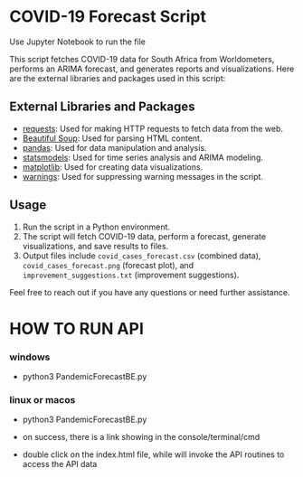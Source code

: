 # COVID-19 Forecast Script

Use Jupyter Notebook to run the file

This script fetches COVID-19 data for South Africa from Worldometers, performs an ARIMA forecast, and generates reports and visualizations. Here are the external libraries and packages used in this script:

## External Libraries and Packages

- [requests](https://docs.python-requests.org/en/master/): Used for making HTTP requests to fetch data from the web.
- [Beautiful Soup](https://www.crummy.com/software/BeautifulSoup/bs4/doc/): Used for parsing HTML content.
- [pandas](https://pandas.pydata.org/): Used for data manipulation and analysis.
- [statsmodels](https://www.statsmodels.org/stable/index.html): Used for time series analysis and ARIMA modeling.
- [matplotlib](https://matplotlib.org/): Used for creating data visualizations.
- [warnings](https://docs.python.org/3/library/warnings.html): Used for suppressing warning messages in the script.

## Usage

1. Run the script in a Python environment.
2. The script will fetch COVID-19 data, perform a forecast, generate visualizations, and save results to files.
3. Output files include `covid_cases_forecast.csv` (combined data), `covid_cases_forecast.png` (forecast plot), and `improvement_suggestions.txt` (improvement suggestions).

Feel free to reach out if you have any questions or need further assistance.

# HOW TO RUN API

### windows

- python3 PandemicForecastBE.py

### linux or macos

- python3 PandemicForecastBE.py

- on success, there is a link showing in the console/terminal/cmd

- double click on the index.html file, while will invoke the API routines to access the API data
